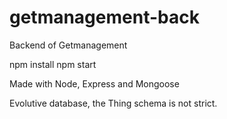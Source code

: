 # getmanagement-back
Backend of Getmanagement 

npm install
npm start

Made with Node, Express and Mongoose 

Evolutive database, the Thing schema is not strict.
